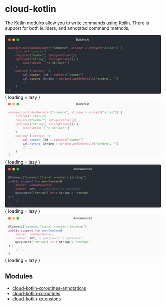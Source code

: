 # cloud-kotlin

The Kotlin modules allow you to write commands using Kotlin. There is support for both
builders, and annotated command methods.

![Example Builder](https://github.com/Incendo/cloud/blob/master/img/code/builder_kotlin_dark.png?raw=true#only-dark){ loading = lazy }
![Example Builder](https://github.com/Incendo/cloud/blob/master/img/code/builder_kotlin_light.png?raw=true#only-light){ loading = lazy }
![Example Annotations](https://github.com/Incendo/cloud/blob/master/img/code/annotations_kotlin_dark.png?raw=true#only-dark){ loading = lazy }
![Example Annotations](https://github.com/Incendo/cloud/blob/master/img/code/annotations_kotlin_light.png?raw=true#only-light){ loading = lazy }

## Modules

<div class="grid cards" markdown>

- [cloud-kotlin-coroutines-annotations](./annotations.md)
- [cloud-kotlin-coroutines](./coroutines.md)
- [cloud-kotlin-extensions](./extensions.md)

</div>

